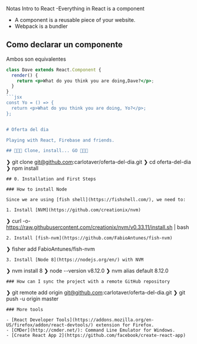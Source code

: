 Notas Intro to React
-Everything in React is a component

- A component is a reusable piece of your website.
- Webpack is a bundler

## Como declarar un componente

Ambos son equivalentes

````jsx
class Dave extends React.Component {
  render() {
    return <p>What do you think you are doing,Dave?</p>;
  }
}
```jsx
const Yo = () => {
  return <p>What do you think you are doing, Yo?</p>;
};


# Oferta del dia

Playing with React, Firebase and friends.

## 👾🤖🚀 Clone, install... GO 🚀🤖👾
````

❯ git clone git@github.com:carlotaver/oferta-del-dia.git
❯ cd oferta-del-dia
❯ npm install

```
## 0. Installation and First Steps

### How to install Node

Since we are using [fish shell](https://fishshell.com/), we need to:

1. Install [NVM](https://github.com/creationix/nvm)
```

❯ curl -o- https://raw.githubusercontent.com/creationix/nvm/v0.33.11/install.sh | bash

```
2. Install [fish-nvm](https://github.com/FabioAntunes/fish-nvm)
```

❯ fisher add FabioAntunes/fish-nvm

```
3. Install [Node 8](https://nodejs.org/en/) with NVM
```

❯ nvm install 8
❯ node --version
v8.12.0
❯ nvm alias default 8.12.0

```
### How can I sync the project with a remote GitHub repository
```

❯ git remote add origin git@github.com:carlotaver/oferta-del-dia.git
❯ git push -u origin master

```
### More tools

- [React Developer Tools](https://addons.mozilla.org/en-US/firefox/addon/react-devtools/) extension for Firefox.
- [CMDer](http://cmder.net/): Command Line Emulator for Windows.
- [Create React App 2](https://github.com/facebook/create-react-app)
```
